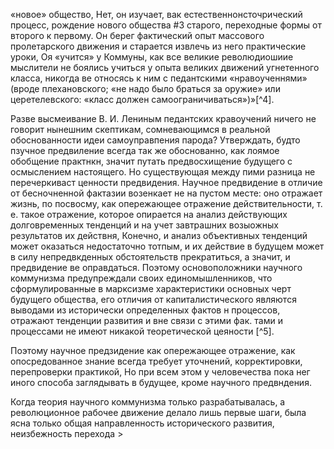 «новое» общество, Нет, он изучает, вак естественнонсточрический процесс, рождение нового общества #3 старого, переходные формы от второго к первому. Он берег фактический опыт массового пролетарского движения и старается извлечь из него практические уроки, Оя «учится» у Коммуны, как все великие революдиошиие мыслители не боялись учиться у опыта великих движений угнетенного класса, никогда ве относясь к ним с педантскими «нравоученнями» (вроде плехановского; «не надо было браться за оружие» или церетелевского: «класс должен самоограничиваться»)»[^4].

Разве высмеивание В. И. Лениным педантских кравоучений ничего не говорит нынешним скептикам, сомневающимся в реальной обоснованности идеи самоуправпения парода? Утверждать, будто пзучное предвиление всегда так же обоснованно, как лоямое обобщение практнкн, значит путать предвосхищение будущего с осмыслением настоящего. Но существующая между пими разница не перечеркиваст ценности предвидения. Научное предвидение в отличие от бесночненной фактазии возенкает не на пустом месте: оно отражает жизнь, по посвосму, как опережающее отражение действительности, т. е. такое отражение, которое опирается на анализ действующих долговременных тенденций и на учет завтрашних возыожных результатов их действня, Конечно, и анализ объективных тенденций может оказаться недостаточно тотпым, и их действие в будущем может в силу непредвкденных обстоятельств прекратиться, а значит, и предвидение ве оправдаться. Поэтому основоположники научного коммунизма предупреждали своих единомышленников, что сформулированные в марксизме характеристики основных черт будущего общества, его отличия от капиталистического являются выводами из исторически определенных фактов н процессов, отражают тенденции развития и вне связи с этими фак. тами и процессами не имеют никакой теоретической цеяности [^5].

Поэтому научное предзидение как опережающее отражение, как опосредованное знание всегда требует уточнений, корректировки, перепроверки практикой, Но при всем этом у человечества пока нег иного способа заглядывать в будущее, кроме научного предвндения.

Когда теория научного коммунизма только разрабатывалась, а революционное рабочее движение делало лишь первые шаги, была ясна только общая направленность исторического развития, неизбежность перехода >
